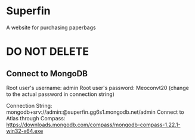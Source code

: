 # Superfin
A website for purchasing paperbags

# DO NOT DELETE
## Connect to MongoDB
Root user's username: admin
Root user's password: Meoconvt20 (change <password> to the actual password in connection string)

Connection String: mongodb+srv://admin:<password>@superfin.gg6s1.mongodb.net/admin
Connect to Atlas through Compass: https://downloads.mongodb.com/compass/mongodb-compass-1.22.1-win32-x64.exe 
